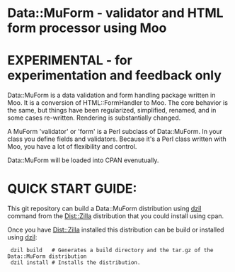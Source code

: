 # Data::MuForm - validator and HTML form processor using Moo

# EXPERIMENTAL - for experimentation and feedback only

Data::MuForm is a data validation and form handling package written in Moo.
It is a conversion of HTML::FormHandler to Moo. The core behavior is the same,
but things have been regularized, simplified, renamed, and in some cases re-written.
Rendering is substantially changed.

A MuForm 'validator' or 'form' is a Perl subclass of Data::MuForm. In your
class you define fields and validators. Because it's a Perl class written with
Moo, you have a lot of flexibility and control.

Data::MuForm will be loaded into CPAN evenutually.

# QUICK START GUIDE:

This git repository can build a Data::MuForm distribution using [dzil]( https://metacpan.org/pod/distribution/Dist-Zilla/bin/dzil) command
from the [Dist::Zilla]( https://metacpan.org/pod/Dist::Zilla) distribution that you could install using cpan.

Once you have [Dist::Zilla]( https://metacpan.org/pod/Dist::Zilla) installed this distribution can be build or installed using [dzil]( https://metacpan.org/pod/distribution/Dist-Zilla/bin/dzil):

     dzil build   # Generates a build directory and the tar.gz of the Data::MuForm distribution
     dzil install # Installs the distribution.


